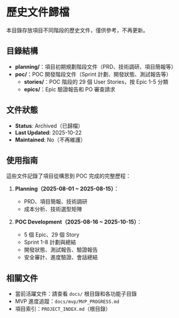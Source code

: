 # 歷史文件歸檔

本目錄存放項目不同階段的歷史文件，僅供參考，不再更新。

## 目錄結構

- **planning/**：項目初期規劃階段文件（PRD、技術調研、項目簡報等）
- **poc/**：POC 開發階段文件（Sprint 計劃、開發狀態、測試報告等）
  - **stories/**：POC 階段的 29 個 User Stories，按 Epic 1-5 分類
  - **epics/**：Epic 驗證報告和 PO 審查請求

## 文件狀態

- **Status**: Archived（已歸檔）
- **Last Updated**: 2025-10-22
- **Maintained**: No（不再維護）

## 使用指南

這些文件記錄了項目從構思到 POC 完成的完整歷程：

1. **Planning（2025-08-01 ~ 2025-08-15）**：
   - PRD、項目簡報、技術調研
   - 成本分析、技術選型矩陣

2. **POC Development（2025-08-16 ~ 2025-10-15）**：
   - 5 個 Epic、29 個 Story
   - Sprint 1-8 計劃與總結
   - 開發狀態、測試報告、驗證報告
   - 安全審計、進度驗證、會話總結

## 相關文件

- 當前活躍文件：請查看 `docs/` 根目錄和各功能子目錄
- MVP 進度追蹤：`docs/mvp/MVP_PROGRESS.md`
- 項目索引：`PROJECT_INDEX.md`（根目錄）

